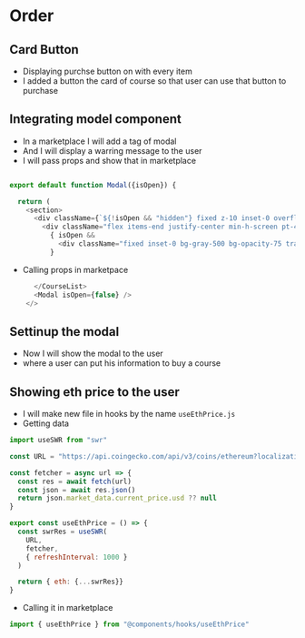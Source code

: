 # Order
## Card Button 
- Displaying purchse button on with every item
- I added a button the card of course so that user can use that button to purchase
## Integrating model component
- In a marketplace I will add a tag of modal 
- And I will display a warring message to the user
- I will pass props and show that in marketplace

```js 

export default function Modal({isOpen}) {

  return (
    <section>
      <div className={`${!isOpen && "hidden"} fixed z-10 inset-0 overflow-y-auto"`} aria-labelledby="modal-title" role="dialog" aria-modal="true">
        <div className="flex items-end justify-center min-h-screen pt-4 px-4 pb-20 text-center sm:block sm:p-0">
          { isOpen &&
            <div className="fixed inset-0 bg-gray-500 bg-opacity-75 transition-opacity" ariaHidden="true"></div>
          }
```

- Calling props in marketpace 
```js 
      </CourseList>
      <Modal isOpen={false} />
    </>
```

## Settinup the modal 
- Now I will show the modal to the user 
- where a user can put his information to buy a course 

## Showing eth price to the user
- I will make new file in hooks by the name   `useEthPrice.js`
-  Getting data 
```js
import useSWR from "swr"

const URL = "https://api.coingecko.com/api/v3/coins/ethereum?localization=false&tickers=false&community_data=false&developer_data=false&sparkline=false"

const fetcher = async url => {
  const res = await fetch(url)
  const json = await res.json()
  return json.market_data.current_price.usd ?? null
}

export const useEthPrice = () => {
  const swrRes = useSWR(
    URL,
    fetcher,
    { refreshInterval: 1000 }
  )

  return { eth: {...swrRes}}
}
```
- Calling it in marketplace
```js 
import { useEthPrice } from "@components/hooks/useEthPrice"
```

